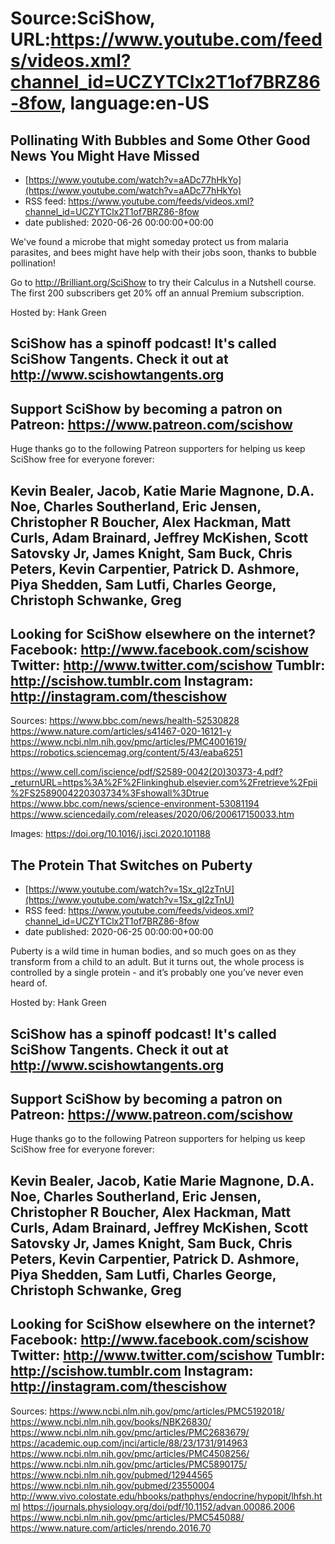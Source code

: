# Source:SciShow, URL:https://www.youtube.com/feeds/videos.xml?channel_id=UCZYTClx2T1of7BRZ86-8fow, language:en-US

## Pollinating With Bubbles and Some Other Good News You Might Have Missed
 - [https://www.youtube.com/watch?v=aADc77hHkYo](https://www.youtube.com/watch?v=aADc77hHkYo)
 - RSS feed: https://www.youtube.com/feeds/videos.xml?channel_id=UCZYTClx2T1of7BRZ86-8fow
 - date published: 2020-06-26 00:00:00+00:00

We've found a microbe that might someday protect us from malaria parasites, and bees might have help with their jobs soon, thanks to bubble pollination!

Go to http://Brilliant.org/SciShow to try their Calculus in a Nutshell course. The first 200 subscribers get 20% off an annual Premium subscription.

Hosted by: Hank Green

SciShow has a spinoff podcast! It's called SciShow Tangents. Check it out at http://www.scishowtangents.org
----------
Support SciShow by becoming a patron on Patreon: https://www.patreon.com/scishow
----------
Huge thanks go to the following Patreon supporters for helping us keep SciShow free for everyone forever:

Kevin Bealer, Jacob, Katie Marie Magnone, D.A. Noe, Charles Southerland, Eric Jensen, Christopher R Boucher, Alex Hackman, Matt Curls, Adam Brainard, Jeffrey McKishen, Scott Satovsky Jr, James Knight, Sam Buck, Chris Peters, Kevin Carpentier, Patrick D. Ashmore, Piya Shedden, Sam Lutfi, Charles George, Christoph Schwanke, Greg
----------
Looking for SciShow elsewhere on the internet?
Facebook: http://www.facebook.com/scishow
Twitter: http://www.twitter.com/scishow
Tumblr: http://scishow.tumblr.com
Instagram: http://instagram.com/thescishow
----------
Sources:
https://www.bbc.com/news/health-52530828
https://www.nature.com/articles/s41467-020-16121-y
https://www.ncbi.nlm.nih.gov/pmc/articles/PMC4001619/
https://robotics.sciencemag.org/content/5/43/eaba6251

https://www.cell.com/iscience/pdf/S2589-0042(20)30373-4.pdf?_returnURL=https%3A%2F%2Flinkinghub.elsevier.com%2Fretrieve%2Fpii%2FS2589004220303734%3Fshowall%3Dtrue
https://www.bbc.com/news/science-environment-53081194
https://www.sciencedaily.com/releases/2020/06/200617150033.htm

Images:
https://doi.org/10.1016/j.isci.2020.101188

## The Protein That Switches on Puberty
 - [https://www.youtube.com/watch?v=1Sx_gI2zTnU](https://www.youtube.com/watch?v=1Sx_gI2zTnU)
 - RSS feed: https://www.youtube.com/feeds/videos.xml?channel_id=UCZYTClx2T1of7BRZ86-8fow
 - date published: 2020-06-25 00:00:00+00:00

Puberty is a wild time in human bodies, and so much goes on as they transform from a child to an adult. But it turns out, the whole process is controlled by a single protein - and it’s probably one you’ve never even heard of.

Hosted by: Hank Green

SciShow has a spinoff podcast! It's called SciShow Tangents. Check it out at http://www.scishowtangents.org
----------
Support SciShow by becoming a patron on Patreon: https://www.patreon.com/scishow
----------
Huge thanks go to the following Patreon supporters for helping us keep SciShow free for everyone forever:

Kevin Bealer, Jacob, Katie Marie Magnone, D.A. Noe, Charles Southerland, Eric Jensen, Christopher R Boucher, Alex Hackman, Matt Curls, Adam Brainard, Jeffrey McKishen, Scott Satovsky Jr, James Knight, Sam Buck, Chris Peters, Kevin Carpentier, Patrick D. Ashmore, Piya Shedden, Sam Lutfi, Charles George, Christoph Schwanke, Greg
----------
Looking for SciShow elsewhere on the internet?
Facebook: http://www.facebook.com/scishow
Twitter: http://www.twitter.com/scishow
Tumblr: http://scishow.tumblr.com
Instagram: http://instagram.com/thescishow
----------
Sources:
https://www.ncbi.nlm.nih.gov/pmc/articles/PMC5192018/
https://www.ncbi.nlm.nih.gov/books/NBK26830/
https://www.ncbi.nlm.nih.gov/pmc/articles/PMC2683679/
https://academic.oup.com/jnci/article/88/23/1731/914963
https://www.ncbi.nlm.nih.gov/pmc/articles/PMC4508256/
https://www.ncbi.nlm.nih.gov/pmc/articles/PMC5890175/
https://www.ncbi.nlm.nih.gov/pubmed/12944565
https://www.ncbi.nlm.nih.gov/pubmed/23550004
http://www.vivo.colostate.edu/hbooks/pathphys/endocrine/hypopit/lhfsh.html
https://journals.physiology.org/doi/pdf/10.1152/advan.00086.2006
https://www.ncbi.nlm.nih.gov/pmc/articles/PMC545088/
https://www.nature.com/articles/nrendo.2016.70


